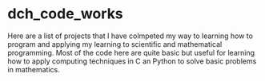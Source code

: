# dch_code_works

Here are a list of projects that I have colmpeted my way to learning how to program and applying my learning to scientific and mathematical programming. Most of the code here are quite basic but useful for learning how to apply computing techniques in C an Python to solve basic problems in mathematics.
